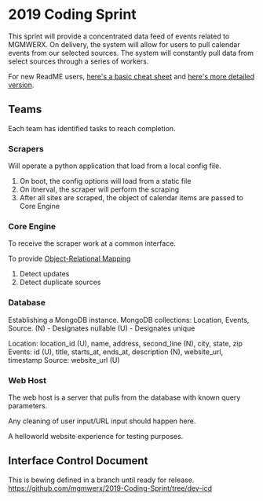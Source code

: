 # 2019 Coding Sprint

This sprint will provide a concentrated data feed of events related to MGMWERX. On delivery, the system will allow for users to pull calendar events from our selected sources. The system will constantly pull data from select sources through a series of workers.

For new ReadME users, <a href="https://guides.github.com/pdfs/markdown-cheatsheet-online.pdf"  target="_blank">here's a basic cheat sheet</a> and <a href="https://www.markdownguide.org/">here's more detailed version</a>.

## Teams

Each team has identified tasks to reach completion.

### Scrapers

Will operate a python application that load from a local config file.

1. On boot, the config options will load from a static file
2. On itnerval, the scraper will perform the scraping
3. After all sites are scraped, the object of calendar items are passed to Core Engine

### Core Engine

To receive the scraper work at a common interface. 

To provide [Object-Relational Mapping](https://en.wikipedia.org/wiki/Object-relational_mapping)
1. Detect updates
2. Detect duplicate sources

### Database

Establishing a MongoDB instance. MongoDB collections: Location, Events, Source.
(N) - Designates nullable
(U) - Designates unique

Location: location_id (U), name, address, second_line (N), city, state, zip
Events: id (U), title, starts_at, ends_at, description (N), website_url, timestamp
Source: website_url (U)

### Web Host

The web host is a server that pulls from the database with known query parameters.

Any cleaning of user input/URL input should happen here.

A helloworld website experience for testing purposes.

## Interface Control Document

This is bewing defined in a branch until ready for release.
<https://github.com/mgmwerx/2019-Coding-Sprint/tree/dev-icd>
